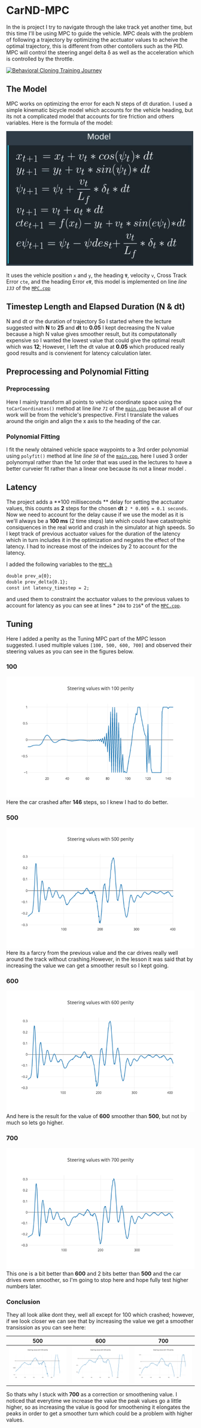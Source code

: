 
# CarND-MPC
In the is project I try to navigate through the lake track yet another time, but this time I'll be using MPC to guide the vehicle.  MPC deals with the problem of following a trajectory by optimizing the acctuator values to acheive the optimal trajectory, this is different from other contollers such as the PID. MPC will control the steering angel delta δ as well as the acceleration which is controlled by the throttle.

[![Behavioral Cloning Training Journey](http://img.youtube.com/vi/EnNwPT0BTLc/0.jpg)](https://youtu.be/EnNwPT0BTLc)



## The Model
MPC works on optimizing the error for each N steps of dt duration. I used a simple kinematic bicycle model which accounts for the vehicle heading, but its not a complicated model that accounts for tire friction and others variables. Here is the formula of the model:


<img src="./imgs/model_screenshot.png" alt="model" width="500"/>


It uses the vehicle position `x` and `y`, the heading `Ψ`, velocity `v`, Cross Track Error `cte`, and the heading Error `eΨ`, this model is implemented on line *line `133`* of the [`MPC.cpp`](./src/MPC.cpp) 


## Timestep Length and Elapsed Duration (N & dt)
N and dt or the duration of trajectory So I started where the lecture suggested with **N** to **25** and **dt** to **0.05** I kept decreasing the N value because a high N value gives smoother result, but its computatonally expensive so I wanted the lowest value that could give the optimal result which was **12**; However, I left the dt value at **0.05** which produced really good results and is convienent for latency calculation later.

## Preprocessing and Polynomial Fitting

### Preprocessing
Here I mainly transform all points to vehicle coordinate space using the `toCarCoordinates()` method at line *line `71`* of the [`main.cpp`](./src/main.cpp) because all of our work will be from the vehicle's prespective. First I translate the values around the origin and align the x axis to the heading of the car. 

### Polynomial Fitting
I fit the newly obtained vehicle space waypoints to a 3rd order polynomial using `polyfit()` method at line *line `50`* of the [`main.cpp`](./src/main.cpp), here I used 3 order polynomyal rather than the 1st order that was used in the lectures to have a better curveier fit rather than a linear one because its not a linear model .

## Latency
The project adds a **100 milliseconds ** delay for setting the acctuator values, this counts as **2** steps for the chosen **dt** `2 * 0.005 = 0.1 seconds`. Now we need to account for the delay cause if we use the model as it is we'll  always be a **100 ms** (2 time steps) late which could have catastrophic consiquences in the real world and crash in the simulator at high speeds. So I kept track of previous acctuator values for the duration of the latency which in turn includes it in the optimization and negates the effect of the latency. I had to increase most of the indeices by 2 to account for the latency. 

I added the following variables to the [`MPC.h`](./src/MPC.h)


```   
double prev_a{0};
double prev_delta{0.1};
const int latency_timestep = 2; 
```
and used them to constraint the acctuator values to the previous values to account for latency as you can see at lines * `204` to `216`* of the [`MPC.cpp`](./src/MPC.cpp).

## Tuning 

Here I added a penlty as the Tuning MPC part of the MPC lesson suggested. I used multiple values `[100, 500, 600, 700]` and observed their steering values as you can see in the figures below.

### 100 
![Graph](./imgs/steer_pen_100.png)
Here the car crashed after **146** steps, so I knew I had to do better.
### 500 
![Graph](./imgs/steer_pen_500.png)
Here its a farcry from the previous value and the car drives really well around the track without crashing.However, in the lesson it was said that by increasing the value we can get a smoother result so I kept going.
### 600
![Graph](./imgs/steer_pen_600.png)
And here is the result for the value of **600** smoother than **500**, but not by much so lets go higher.
### 700
![Graph](./imgs/steer_pen_700.png)
This one is a bit better than **600** and 2 bits better than **500** and the car drives even smoother, so I'm going to stop here and hope fully test higher numbers later.

### Conclusion
They all look alike dont they, well all except for 100 which crashed; however, if we look closer we can see that by increasing the value we get a smoother transission as you can see here:

500| 600|700|
---|:--:|:--:
![Graph](./imgs/zoomed_500.png)|![Graph](./imgs/zoomed_600.png)|![Graph](./imgs/zoomed_700.png)|

So thats why I stuck with **700** as a correction or smoothening value. I noticed that everytime we increase the value the peak values go a little higher, so as increasing the value is good for smoothening it elongates the peaks in order to get a smoother turn which could be a problem with higher values.


```python

```

